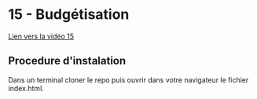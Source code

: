 # 15 - Budgétisation

<a href="https://youtu.be/M3URdBULgSI">Lien vers la vidéo 15</a>

## Procedure d'instalation 

Dans un terminal cloner le repo puis ouvrir dans votre navigateur le fichier index.html.